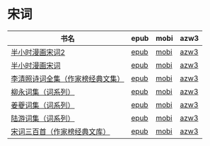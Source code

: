 # 宋词

| 书名 | epub | mobi | azw3 |
| --- | --- | --- | --- |
| [半小时漫画宋词2](http://ct.dalanmei.com/f/31084289-571715095-fdae6f) | [epub](http://ct.dalanmei.com/f/31084289-571715095-fdae6f) | [mobi](http://ct.dalanmei.com/f/31084289-572113916-a98c64) | [azw3](http://ct.dalanmei.com/f/31084289-572122417-624063) |
| [半小时漫画宋词](http://ct.dalanmei.com/f/31084289-571709292-33e22d) | [epub](http://ct.dalanmei.com/f/31084289-571709292-33e22d) | [mobi](http://ct.dalanmei.com/f/31084289-572115203-6a44a5) | [azw3](http://ct.dalanmei.com/f/31084289-572136483-d63b93) |
| [李清照诗词全集（作家榜经典文集）](http://ct.dalanmei.com/f/31084289-571544393-153ee7) | [epub](http://ct.dalanmei.com/f/31084289-571544393-153ee7) | [mobi](http://ct.dalanmei.com/f/31084289-571814824-4daba3) | [azw3](http://ct.dalanmei.com/f/31084289-572197497-c7e316) |
| [柳永词集（词系列）](http://ct.dalanmei.com/f/31084289-571621714-d52cc8) | [epub](http://ct.dalanmei.com/f/31084289-571621714-d52cc8) | [mobi](http://ct.dalanmei.com/f/31084289-571732296-6d2624) | [azw3](http://ct.dalanmei.com/f/31084289-571911301-73c9cc) |
| [姜夔词集（词系列）](http://ct.dalanmei.com/f/31084289-571619522-255dcd) | [epub](http://ct.dalanmei.com/f/31084289-571619522-255dcd) | [mobi](http://ct.dalanmei.com/f/31084289-571732522-b21c23) | [azw3](http://ct.dalanmei.com/f/31084289-571912034-bb46f7) |
| [陆游词集（词系列）](http://ct.dalanmei.com/f/31084289-571607112-d51f78) | [epub](http://ct.dalanmei.com/f/31084289-571607112-d51f78) | [mobi](http://ct.dalanmei.com/f/31084289-571736298-2e646f) | [azw3](http://ct.dalanmei.com/f/31084289-571914548-5dddf2) |
| [宋词三百首（作家榜经典文库）](http://ct.dalanmei.com/f/31084289-571532086-b7515b) | [epub](http://ct.dalanmei.com/f/31084289-571532086-b7515b) | [mobi](http://ct.dalanmei.com/f/31084289-571801452-3c3da0) | [azw3](http://ct.dalanmei.com/f/31084289-571989325-8f2f53) |
